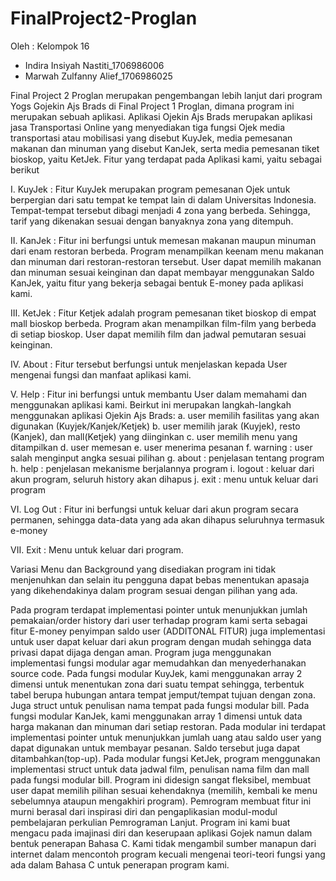 # FinalProject2-Proglan

Oleh :
Kelompok 16
  - Indira Insiyah Nastiti_1706986006
  - Marwah Zulfanny Alief_1706986025
  
  
Final Project 2 Proglan merupakan pengembangan lebih lanjut dari program Yogs Gojekin Ajs Brads di Final Project 1 Proglan, dimana program ini merupakan sebuah aplikasi. 
Aplikasi Ojekin Ajs Brads merupakan aplikasi jasa Transportasi Online yang menyediakan tiga fungsi Ojek media transportasi atau mobilisasi yang disebut KuyJek, media pemesanan makanan dan minuman yang disebut KanJek, serta media pemesanan tiket bioskop, yaitu KetJek. Fitur yang terdapat pada Aplikasi kami, yaitu sebagai berikut   

I. KuyJek : Fitur KuyJek merupakan program pemesanan Ojek untuk berpergian dari satu tempat ke tempat lain di dalam Universitas Indonesia. Tempat-tempat tersebut dibagi menjadi 4 zona yang berbeda. Sehingga, tarif yang dikenakan sesuai dengan banyaknya zona yang ditempuh. 
 
II. KanJek : Fitur ini berfungsi untuk memesan makanan maupun minuman dari enam restoran berbeda. Program menampilkan keenam menu makanan dan minuman dari restoran-restoran tersebut. User dapat memilih makanan dan minuman sesuai keinginan dan dapat membayar menggunakan Saldo KanJek, yaitu fitur yang bekerja sebagai bentuk E-money pada aplikasi kami. 
 
 
III. KetJek : Fitur Ketjek adalah program pemesanan tiket bioskop di empat mall bioskop berbeda. Program akan menampilkan film-film yang berbeda di setiap bioskop. User dapat memilih film dan jadwal pemutaran sesuai keinginan. 
 
IV. About  : Fitur tersebut berfungsi untuk menjelaskan kepada User mengenai fungsi dan manfaat aplikasi kami. 
 
 
V. Help  : Fitur ini berfungsi untuk membantu User dalam memahami dan menggunakan aplikasi kami.  Beirkut ini merupakan langkah-langkah menggunakan aplikasi Ojekin Ajs Brads: 
  a. user memilih fasilitas yang akan digunakan (Kuyjek/Kanjek/Ketjek) 
  b. user memilih jarak (Kuyjek), resto (Kanjek), dan mall(Ketjek) yang diinginkan 
  c. user memilih menu yang ditampilkan 
  d. user memesan 
  e. user menerima pesanan 
  f. warning : user salah menginput angka sesuai pilihan 
  g. about : penjelasan tentang program 
  h. help : penjelasan mekanisme berjalannya program 
  i. logout : keluar dari akun program, seluruh history akan dihapus
  j. exit : menu untuk keluar dari program 
 
VI. Log Out : Fitur ini berfungsi untuk keluar dari akun program secara permanen, sehingga data-data yang ada akan dihapus seluruhnya termasuk e-money

VII. Exit  : Menu untuk keluar dari program. 
 
Variasi Menu dan Background yang disediakan program ini tidak menjenuhkan dan selain itu pengguna dapat bebas menentukan apasaja yang dikehendakinya dalam program sesuai dengan pilihan yang ada.

Pada program terdapat implementasi pointer untuk menunjukkan jumlah pemakaian/order history dari user terhadap program kami serta sebagai fitur E-money penyimpan saldo user (ADDITONAL FITUR) juga implementasi untuk user dapat keluar dari akun program dengan mudah sehingga data privasi dapat dijaga dengan aman. Program juga menggunakan implementasi fungsi modular agar memudahkan dan menyederhanakan source code.  Pada fungsi modular KuyJek, kami menggunakan array 2 dimensi untuk menentukan zona dari suatu tempat sehingga, terbentuk tabel berupa hubungan antara tempat jemput/tempat tujuan dengan zona. Juga struct untuk penulisan nama tempat pada fungsi modular bill. Pada fungsi modular KanJek, kami menggunakan array 1 dimensi untuk data harga makanan dan minuman dari setiap restoran. Pada modular ini terdapat implementasi pointer untuk menunjukkan jumlah uang atau saldo user yang dapat digunakan untuk membayar pesanan. Saldo tersebut juga dapat ditambahkan(top-up).  Pada modular fungsi KetJek, program menggunakan implementasi struct untuk data jadwal film, penulisan nama film dan mall pada fungsi modular bill. Program ini didesign sangat fleksibel, membuat user dapat memilih pilihan sesuai kehendaknya (memilih, kembali ke menu sebelumnya ataupun mengakhiri program). Pemrogram membuat fitur ini murni berasal dari inspirasi diri dan pengaplikasian modul-modul pembelajaran perkulian Pemrograman Lanjut. Program ini kami buat mengacu pada imajinasi diri dan keserupaan aplikasi Gojek namun dalam bentuk penerapan Bahasa C. Kami tidak mengambil sumber manapun dari internet dalam mencontoh program kecuali mengenai teori-teori fungsi yang ada dalam Bahasa C untuk penerapan program kami.  
 

